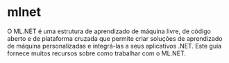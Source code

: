 # mlnet

O ML.NET é uma estrutura de aprendizado de máquina livre, de código aberto e de plataforma cruzada que permite criar soluções de aprendizado de máquina personalizadas e integrá-las a seus aplicativos .NET. Este guia fornece muitos recursos sobre como trabalhar com o ML.NET.
